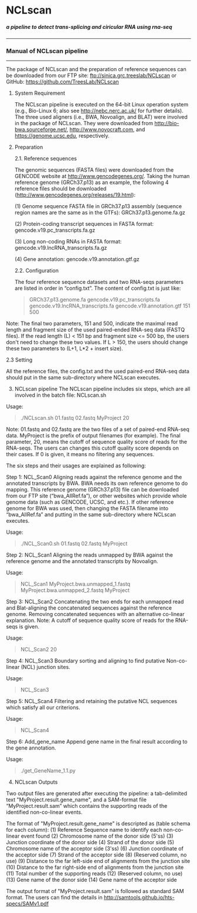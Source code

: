 NCLscan
=======
##### a pipeline to detect trans-splicing and ciricular RNA using rna-seq
--------------
### Manual of NCLscan pipeline
--------------
The package of NCLscan and the preparation of reference sequences can be downloaded
from our FTP site: ftp://sinica.grc.treeslab/NCLscan or 
GitHub: https://github.com/TreesLab/NCLscan

1. System Requirement

   The NCLscan pipeline is executed on the 64-bit Linux operation system 
   (e.g., Bio-Linux 6; also see http://nebc.nerc.ac.uk/ for further details). 
   The three used aligners (i.e., BWA, Novoalign, and BLAT) were involved in the package
   of NCLscan. They were downloaded from http://bio-bwa.sourceforge.net/,
   http://www.novocraft.com, and https://genome.ucsc.edu, respectively.

2. Preparation

   2.1. Reference sequences
   
   The genomic sequences (FASTA files) were downloaded from the GENCODE website at 
   http://www.gencodegenes.org/. Taking the human reference genome (GRCh37.p13) as 
   an example, the following 4 reference files should be 
   downloaded (http://www.gencodegenes.org/releases/19.html):
   
   (1) Genome sequence FASTA file in GRCh37.p13 assembly (sequence region names are
       the same as in the GTFs): GRCh37.p13.genome.fa.gz
       
   (2) Protein-coding transcript sequences in FASTA format: gencode.v19.pc_transcripts.fa.gz
   
   (3) Long non-coding RNAs in FASTA format: gencode.v19.lncRNA_transcripts.fa.gz
    
   (4) Gene annotation: gencode.v19.annotation.gtf.gz

   2.2. Configuration 
 
   The four reference sequence datasets and two RNA-seqs parameters are listed in order 
   in “config.txt”. The content of config.txt is just like:
 
   > GRCh37.p13.genome.fa
   > gencode.v19.pc_transcripts.fa
   > gencode.v19.lncRNA_transcripts.fa
   > gencode.v19.annotation.gtf
   > 151
   > 500
   
 Note: The final two parameters, 151 and 500, indicate the maximal read length and fragment size of the used 
 paired-ended RNA-seq data (FASTQ files). If the read length (L) < 151 bp and fragment size <= 500 bp, 
 the users don't need to change these two values. If L > 150, the users should change these two parameters 
 to (L+1, L*2 + insert size).
 
 2.3 Setting
 
 All the reference files, the config.txt and the used paired-end RNA-seq data should put in the same 
 sub-directory where NCLscan executes.

3. NCLscan pipeline
The NCLscan pipeline includes six steps, which are all involved in the batch file: NCLscan.sh

Usage:
>./NCLscan.sh 01.fastq 02.fastq MyProject 20

Note: 01.fastq and 02.fastq are the two files of a set of paired-end RNA-seq data. MyProject is the prefix of 
output filenames (for example). The final parameter, 20, means the cutoff of sequence quality score of reads for 
the RNA-seqs. The users can changes this cutoff quality score depends on their cases. 
If 0 is given, it means no filtering any sequences.

The six steps and their usages are explained as following:

Step 1: NCL_Scan0
Aligning reads against the reference genome and the annotated transcripts by BWA. BWA needs its own reference genome to do mapping. This reference genome (GRCh37.p13) file can be downloaded from our FTP site (“bwa_AllRef.fa”), 
or other websites which provide whole genome data (such as GENCODE, UCSC, and etc.). If other reference genome 
for BWA was used, then changing the FASTA filename into “bwa_AllRef.fa” and putting in the same sub-directory where NCLscan executes.

Usage:
>./NCL_Scan0.sh 01.fastq 02.fastq MyProject

Step 2: NCL_Scan1
Aligning the reads unmapped by BWA against the reference genome and the annotated transcripts by Novoalign.

Usage:
> NCL_Scan1 MyProject.bwa.unmapped_1.fastq MyProject.bwa.unmapped_2.fastq MyProject

Step 3: NCL_Scan2
Concatenating the two ends for each unmapped read and Blat-aligning the concatenated sequences against the reference genome. Removing concatenated sequences with an alternative co-linear explanation. 
Note: A cutoff of sequence quality score of reads for the RNA-seqs is given. 

Usage:
> NCL_Scan2 20

Step 4: NCL_Scan3
Boundary sorting and aligning to find putative Non-co-linear (NCL) junction sites.

Usage:
> NCL_Scan3

Step 5: NCL_Scan4
Filtering and retaining the putative NCL sequences which satisfy all our criterions. 

Usage:
> NCL_Scan4

Step 6: Add_gene_name
Append gene name in the final result according to the gene annotation.

Usage:
> ./get_GeneName_1.1.py


4. NCLscan Outputs

Two output files are generated after executing the pipeline: a tab-delimited text "MyProject.result.gene_name", 
and a SAM-format file “MyProject.result.sam” which contains the supporting reads of the identified non-co-linear events.

The format of "MyProject.result.gene_name" is descripted as (table schema for each column):
(1) Reference Sequence name to identify each non-co-linear event found
(2) Chromosome name of the donor side (5'ss) 
(3) Junction coordinate of the donor side
(4) Strand of the donor side
(5) Chromosome name of the acceptor side (3'ss) 
(6) Junction coordinate of the acceptor side
(7) Strand of the acceptor side
(8) (Reserved column, no use)
(9) Distance to the far left-side end of alignments from the junction site
(10) Distance to the far right-side end of alignments from the junction site
(11) Total number of the supporting reads
(12) (Reserved column, no use)
(13) Gene name of the donor side
(14) Gene name of the acceptor side

The output format of "MyProject.result.sam" is followed as standard SAM format. The users can find the details in http://samtools.github.io/hts-specs/SAMv1.pdf
